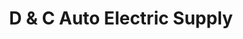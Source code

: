 ---
title: "D & C Auto Electric Supply"
url: /alpena/d-and-c-auto-electric-supply/
shop: car parts
---